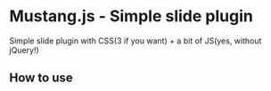# Mustang.js - Simple slide plugin

Simple slide plugin with CSS(3 if you want) + a bit of JS(yes, without jQuery!)

## How to use